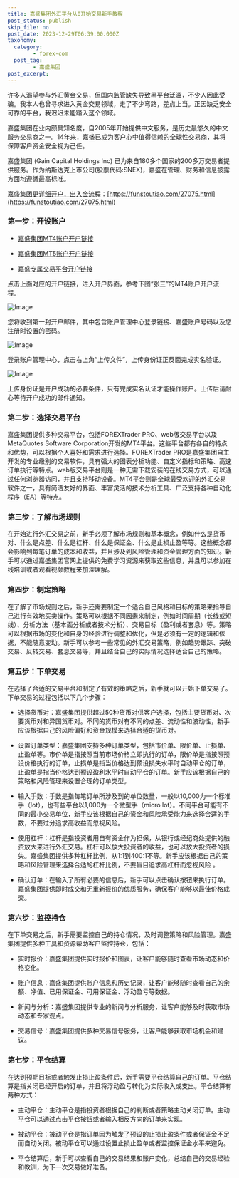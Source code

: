 ```yaml
---
title: 嘉盛集团外汇平台从0开始交易新手教程
post_status: publish
skip_file: no
post_date: 2023-12-29T06:39:00.000Z
taxonomy:
  category:
        - forex-com
  post_tag:
        - 嘉盛集团
post_excerpt: 
---
```

许多人渴望参与外汇黄金交易，但国内监管缺失导致黑平台泛滥，不少人因此受骗。我本人也曾寻求进入黄金交易领域，走了不少弯路，差点上当。正因缺乏安全可靠的平台，我迟迟未能踏入这个领域。

嘉盛集团在业内颇具知名度，自2005年开始提供中文服务，是历史最悠久的中文服务交易商之一。14年来，嘉盛已成为客户心中值得信赖的全球性交易商，其将保障客户资金安全视为己任。

嘉盛集团 (Gain Capital Holdings Inc) 已为来自180多个国家的200多万交易者提供服务。作为纳斯达克上市公司(股票代码:SNEX)，嘉盛在管理、财务和信息披露方面均遵循最高标准。

[嘉盛集团更详细开户，出入金流程](https://funstoutiao.com/27075.html)：[https://funstoutiao.com/27075.html](https://funstoutiao.com/27075.html)

### 第一步：开设账户

* [嘉盛集团MT4账户开户链接](https://s.ssgg.net/jsmt4)

* [嘉盛集团MT5账户开户链接](https://s.ssgg.net/jsmt5)

* [嘉盛专属交易平台开户链接](https://s.ssgg.net/js)

点击上面对应的开户链接，进入开户界面，参考下图“张三”的MT4账户开户流程。

![Image](https://prod-files-secure.s3.us-west-2.amazonaws.com/39ed1227-6d7d-4570-be36-9ccd4a2c4241/7a167aea-686b-400d-af59-4e18eb607a40/640.png?X-Amz-Algorithm=AWS4-HMAC-SHA256&X-Amz-Content-Sha256=UNSIGNED-PAYLOAD&X-Amz-Credential=ASIAZI2LB46677CN3TVX%2F20250913%2Fus-west-2%2Fs3%2Faws4_request&X-Amz-Date=20250913T161315Z&X-Amz-Expires=3600&X-Amz-Security-Token=IQoJb3JpZ2luX2VjEMz%2F%2F%2F%2F%2F%2F%2F%2F%2F%2FwEaCXVzLXdlc3QtMiJHMEUCIQCTMsYj1qIDbakMqhK6cJWv8r7r%2FdZJg%2BlkyHsZhBltjAIgfwyWl0t2av7BAunpBgxwDXr2Mt%2FMXfo1WhD927HfaIsq%2FwMIRRAAGgw2Mzc0MjMxODM4MDUiDDo1qfym%2Fd2rb%2B9qqyrcAykmFCcnOEGcKIf11QQpKoJZ%2F00%2BVWByZ0eosWQ3YVoRjyW704OkmooDtBqukQeaqbUC94as3eXPEm5BzOigleKx5vEBa4nGglQSNMoFxfSKmsoxAjjA2d7LJ25UgpHKvFWFYa68tWDvpifVXYlUG%2FOgj%2FTHE%2B8QrX2txniM00VZJDWZAVjuktpIg85Og8JdavyMqXGEp8MyRv2qTHak1ltUgXbuxt1e1VXCLvreTfGXgWLI8XUyGH%2Bb7OSLE6zjzzSHz8bZLeQnLhcBKdcrzZ6f9pTZ8s%2FnDKaAgrjF5rYiJx5ZWtWx7NLInc1qR37iylD%2BNOteMJ5ifhkK8bcvbolEq0%2F2g%2BSVg8TeF%2B5niZlAGJAH%2BVaRX7ibMoBZco%2FuHdVcpSBr7F5TBMnNwhl7dbG2Gei6dxJ6tXUjliMQq60XR5nLiSlsUXn0mfdrux6bWIMiovgUiZxbsI52ef8zobaKFNtG1E6cpWAdZFz0LAM%2Be%2BjN4fywnNXOKBiUNjJclJFl1FaTY1QBpQFhNYLXQqRVzUXAk%2BHE9b65FHWS3y43lYWh2UJcOb3d7KVEjypdVRf8mPyofN20lmMZuUtSO20QWCCB0U7KeWa04M8Z40sy7Hl3r6qxfIp0nm3DMMa1lcYGOqUBs2lCgY0LxXoAYNkYIoWf9T9VOl4C1jKx1dy%2BqgmrF6NIGX2GAS6Icxjy0T2guAawf%2BnZJfWrHSnyv4gx24PsYBrBSHDDtzGpSq9PI%2FK3XopRlFUqUNDI3%2FoBhrfg0Lf6i48EwNarQAoi%2BvVd4BtwaCLFUI58LU4jozFheI4ARSkiXziN2%2Bl9%2FZsDw9uQOQwD06ArFeM%2BGqMGLi9NNnT0sL4ylsu0&X-Amz-Signature=5ab05c0d46420b868f69773b953d9b4f0b6097862964746129f29dc0dad17a26&X-Amz-SignedHeaders=host&x-amz-checksum-mode=ENABLED&x-id=GetObject)

您将收到第一封开户邮件，其中包含账户管理中心登录链接、嘉盛账户号码以及您注册时设置的密码。

![Image](https://prod-files-secure.s3.us-west-2.amazonaws.com/39ed1227-6d7d-4570-be36-9ccd4a2c4241/eaa1c6b3-2877-4284-a0e1-530e222c27fb/image.png?X-Amz-Algorithm=AWS4-HMAC-SHA256&X-Amz-Content-Sha256=UNSIGNED-PAYLOAD&X-Amz-Credential=ASIAZI2LB46677CN3TVX%2F20250913%2Fus-west-2%2Fs3%2Faws4_request&X-Amz-Date=20250913T161315Z&X-Amz-Expires=3600&X-Amz-Security-Token=IQoJb3JpZ2luX2VjEMz%2F%2F%2F%2F%2F%2F%2F%2F%2F%2FwEaCXVzLXdlc3QtMiJHMEUCIQCTMsYj1qIDbakMqhK6cJWv8r7r%2FdZJg%2BlkyHsZhBltjAIgfwyWl0t2av7BAunpBgxwDXr2Mt%2FMXfo1WhD927HfaIsq%2FwMIRRAAGgw2Mzc0MjMxODM4MDUiDDo1qfym%2Fd2rb%2B9qqyrcAykmFCcnOEGcKIf11QQpKoJZ%2F00%2BVWByZ0eosWQ3YVoRjyW704OkmooDtBqukQeaqbUC94as3eXPEm5BzOigleKx5vEBa4nGglQSNMoFxfSKmsoxAjjA2d7LJ25UgpHKvFWFYa68tWDvpifVXYlUG%2FOgj%2FTHE%2B8QrX2txniM00VZJDWZAVjuktpIg85Og8JdavyMqXGEp8MyRv2qTHak1ltUgXbuxt1e1VXCLvreTfGXgWLI8XUyGH%2Bb7OSLE6zjzzSHz8bZLeQnLhcBKdcrzZ6f9pTZ8s%2FnDKaAgrjF5rYiJx5ZWtWx7NLInc1qR37iylD%2BNOteMJ5ifhkK8bcvbolEq0%2F2g%2BSVg8TeF%2B5niZlAGJAH%2BVaRX7ibMoBZco%2FuHdVcpSBr7F5TBMnNwhl7dbG2Gei6dxJ6tXUjliMQq60XR5nLiSlsUXn0mfdrux6bWIMiovgUiZxbsI52ef8zobaKFNtG1E6cpWAdZFz0LAM%2Be%2BjN4fywnNXOKBiUNjJclJFl1FaTY1QBpQFhNYLXQqRVzUXAk%2BHE9b65FHWS3y43lYWh2UJcOb3d7KVEjypdVRf8mPyofN20lmMZuUtSO20QWCCB0U7KeWa04M8Z40sy7Hl3r6qxfIp0nm3DMMa1lcYGOqUBs2lCgY0LxXoAYNkYIoWf9T9VOl4C1jKx1dy%2BqgmrF6NIGX2GAS6Icxjy0T2guAawf%2BnZJfWrHSnyv4gx24PsYBrBSHDDtzGpSq9PI%2FK3XopRlFUqUNDI3%2FoBhrfg0Lf6i48EwNarQAoi%2BvVd4BtwaCLFUI58LU4jozFheI4ARSkiXziN2%2Bl9%2FZsDw9uQOQwD06ArFeM%2BGqMGLi9NNnT0sL4ylsu0&X-Amz-Signature=ed4ba4b676718f20457495b5f23d3084eeb8911437e302809ca2b9767ddb6346&X-Amz-SignedHeaders=host&x-amz-checksum-mode=ENABLED&x-id=GetObject)

登录账户管理中心，点击右上角“上传文件”，上传身份证正反面完成实名验证。

![Image](https://prod-files-secure.s3.us-west-2.amazonaws.com/39ed1227-6d7d-4570-be36-9ccd4a2c4241/54090639-09fc-46b4-a135-e0289f707147/image.png?X-Amz-Algorithm=AWS4-HMAC-SHA256&X-Amz-Content-Sha256=UNSIGNED-PAYLOAD&X-Amz-Credential=ASIAZI2LB46677CN3TVX%2F20250913%2Fus-west-2%2Fs3%2Faws4_request&X-Amz-Date=20250913T161315Z&X-Amz-Expires=3600&X-Amz-Security-Token=IQoJb3JpZ2luX2VjEMz%2F%2F%2F%2F%2F%2F%2F%2F%2F%2FwEaCXVzLXdlc3QtMiJHMEUCIQCTMsYj1qIDbakMqhK6cJWv8r7r%2FdZJg%2BlkyHsZhBltjAIgfwyWl0t2av7BAunpBgxwDXr2Mt%2FMXfo1WhD927HfaIsq%2FwMIRRAAGgw2Mzc0MjMxODM4MDUiDDo1qfym%2Fd2rb%2B9qqyrcAykmFCcnOEGcKIf11QQpKoJZ%2F00%2BVWByZ0eosWQ3YVoRjyW704OkmooDtBqukQeaqbUC94as3eXPEm5BzOigleKx5vEBa4nGglQSNMoFxfSKmsoxAjjA2d7LJ25UgpHKvFWFYa68tWDvpifVXYlUG%2FOgj%2FTHE%2B8QrX2txniM00VZJDWZAVjuktpIg85Og8JdavyMqXGEp8MyRv2qTHak1ltUgXbuxt1e1VXCLvreTfGXgWLI8XUyGH%2Bb7OSLE6zjzzSHz8bZLeQnLhcBKdcrzZ6f9pTZ8s%2FnDKaAgrjF5rYiJx5ZWtWx7NLInc1qR37iylD%2BNOteMJ5ifhkK8bcvbolEq0%2F2g%2BSVg8TeF%2B5niZlAGJAH%2BVaRX7ibMoBZco%2FuHdVcpSBr7F5TBMnNwhl7dbG2Gei6dxJ6tXUjliMQq60XR5nLiSlsUXn0mfdrux6bWIMiovgUiZxbsI52ef8zobaKFNtG1E6cpWAdZFz0LAM%2Be%2BjN4fywnNXOKBiUNjJclJFl1FaTY1QBpQFhNYLXQqRVzUXAk%2BHE9b65FHWS3y43lYWh2UJcOb3d7KVEjypdVRf8mPyofN20lmMZuUtSO20QWCCB0U7KeWa04M8Z40sy7Hl3r6qxfIp0nm3DMMa1lcYGOqUBs2lCgY0LxXoAYNkYIoWf9T9VOl4C1jKx1dy%2BqgmrF6NIGX2GAS6Icxjy0T2guAawf%2BnZJfWrHSnyv4gx24PsYBrBSHDDtzGpSq9PI%2FK3XopRlFUqUNDI3%2FoBhrfg0Lf6i48EwNarQAoi%2BvVd4BtwaCLFUI58LU4jozFheI4ARSkiXziN2%2Bl9%2FZsDw9uQOQwD06ArFeM%2BGqMGLi9NNnT0sL4ylsu0&X-Amz-Signature=60a6a4153ec5b96990c89e48af6bf43708ee4eb41c4810081c1052ef1df57306&X-Amz-SignedHeaders=host&x-amz-checksum-mode=ENABLED&x-id=GetObject)

上传身份证是开户成功的必要条件，只有完成实名认证才能操作账户。上传后请耐心等待开户成功的邮件通知。

### 第二步：选择交易平台

嘉盛集团提供多种交易平台，包括FOREXTrader PRO、web版交易平台以及MetaQuotes Software Corporation开发的MT4平台。这些平台都有各自的特点和优势，可以根据个人喜好和需求进行选择。FOREXTrader PRO是嘉盛集团自主开发的专业级别的交易软件，具有强大的图表分析功能、自定义指标和策略、高速订单执行等特点。web版交易平台则是一种无需下载安装的在线交易方式，可以通过任何浏览器访问，并且支持移动设备。MT4平台则是全球最受欢迎的外汇交易软件之一，具有简洁友好的界面、丰富灵活的技术分析工具、广泛支持各种自动化程序（EA）等特点。

### 第三步：了解市场规则

在开始进行外汇交易之前，新手必须了解市场规则和基本概念，例如什么是货币对、什么是点差、什么是杠杆、什么是保证金、什么是止损止盈等等。这些概念都会影响到每笔订单的成本和收益，并且涉及到风险管理和资金管理方面的知识。新手可以通过嘉盛集团官网上提供的免费学习资源来获取这些信息，并且可以参加在线培训或者观看视频教程来加深理解。

### 第四步：制定策略

在了解了市场规则之后，新手还需要制定一个适合自己风格和目标的策略来指导自己进行有效地买卖操作。策略可以根据不同因素来制定，例如时间周期（长线或短线）、分析方法（基本面分析或者技术分析）、交易目标（盈利或者套息）等。策略可以根据市场的变化和自身的经验进行调整和优化，但是必须有一定的逻辑和依据，不能随意变动。新手可以参考一些常见的外汇交易策略，例如趋势跟踪、突破交易、反转交易、套息交易等，并且结合自己的实际情况选择适合自己的策略。

### 第五步：下单交易

在选择了合适的交易平台和制定了有效的策略之后，新手就可以开始下单交易了。下单交易的过程包括以下几个步骤：

* 选择货币对：嘉盛集团提供超过50种货币对供客户选择，包括主要货币对、次要货币对和异国货币对。不同的货币对有不同的点差、流动性和波动性，新手应该根据自己的风险偏好和资金规模来选择合适的货币对。

* 设置订单类型：嘉盛集团支持多种订单类型，包括市价单、限价单、止损单、止盈单等。市价单是指按照当前市场价格立即执行的订单，限价单是指按照预设价格执行的订单，止损单是指当价格达到预设损失水平时自动平仓的订单，止盈单是指当价格达到预设盈利水平时自动平仓的订单。新手应该根据自己的策略和风险管理来设置合理的订单类型。

* 输入手数：手数是指每笔订单所涉及到的单位数量，一般以10,000为一个标准手（lot），也有些平台以1,000为一个微型手（micro lot）。不同平台可能有不同的最小交易单位，新手应该根据自己的资金和风险承受能力来选择合适的手数，不要过分追求高收益而忽视风险。

* 使用杠杆：杠杆是指投资者用自有资金作为担保，从银行或经纪商处提供的融资放大来进行外汇交易。杠杆可以放大投资者的收益，也可以放大投资者的损失。嘉盛集团提供多种杠杆比例，从1:1到400:1不等。新手应该根据自己的策略和风险管理来选择合适的杠杆比例，不要盲目追求高杠杆而忽视风险 。

* 确认订单：在输入了所有必要的信息后，新手可以点击确认按钮来执行订单。嘉盛集团提供即时成交和无重新报价的优质服务，确保客户能够以最佳价格成交。

### 第六步：监控持仓

在下单交易之后，新手需要监控自己的持仓情况，及时调整策略和风险管理。嘉盛集团提供多种工具和资源帮助客户监控持仓，包括：

* 实时报价：嘉盛集团提供实时报价和图表，让客户能够随时查看市场动态和价格变化。

* 账户信息：嘉盛集团提供账户信息和历史记录，让客户能够随时查看自己的余额、净值、已用保证金、可用保证金、浮动盈亏等数据。

* 新闻与分析：嘉盛集团提供专业的新闻与分析服务，让客户能够及时获取市场动态和专家观点。

* 交易信号：嘉盛集团提供多种交易信号服务，让客户能够获取市场机会和建议。

### 第七步：平仓结算

在达到预期目标或者触发止损止盈条件后，新手需要平仓结算自己的订单。平仓结算是指关闭已经开启的订单，并且将浮动盈亏转化为实际收入或支出。平仓结算有两种方式：

* 主动平仓：主动平仓是指投资者根据自己的判断或者策略主动关闭订单。主动平仓可以通过点击平仓按钮或者输入相反方向的订单来实现。

* 被动平仓：被动平仓是指订单因为触发了预设的止损止盈条件或者保证金不足而自动关闭。被动平仓可以通过设置止损止盈单或者监控保证金水平来避免。

* 平仓结算后，新手可以查看自己的交易结果和账户变化，总结自己的交易经验和教训，为下一次交易做好准备。